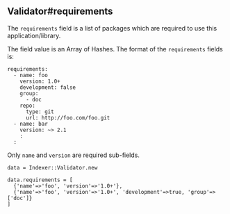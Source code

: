 ## Validator#requirements

The `requirements` field is a list of packages which are required
to use this application/library.

The field value is an Array of Hashes. The format of the `requirements`
fields is:

    requirements:
      - name: foo
        version: 1.0+
        development: false
        group:
          - doc
        repo:
          type: git
          url: http://foo.com/foo.git
      - name: bar
        version: ~> 2.1
        :
      :

Only `name` and `version` are required sub-fields.

    data = Indexer::Validator.new

    data.requirements = [
      {'name'=>'foo', 'version'=>'1.0+'},
      {'name'=>'foo', 'version'=>'1.0+', 'development'=>true, 'group'=>['doc']}
    ]

